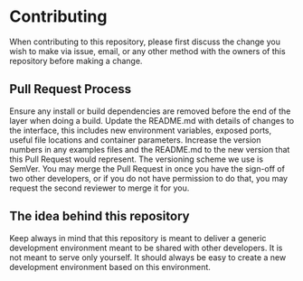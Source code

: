 # Contributing

When contributing to this repository, please first discuss the change you wish to make via issue, email, or any other method with the owners of this repository before making a change.

## Pull Request Process

Ensure any install or build dependencies are removed before the end of the layer when doing a build.
Update the README.md with details of changes to the interface, this includes new environment variables, exposed ports, useful file locations and container parameters.
Increase the version numbers in any examples files and the README.md to the new version that this Pull Request would represent. The versioning scheme we use is SemVer.
You may merge the Pull Request in once you have the sign-off of two other developers, or if you do not have permission to do that, you may request the second reviewer to merge it for you.

## The idea behind this repository

Keep always in mind that this repository is meant to deliver a generic development environment meant to be shared with other developers. It is not meant to serve only yourself.
It should always be easy to create a new development environment based on this environment.  

